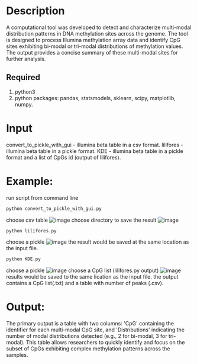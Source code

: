# Description
A computational tool was developed to detect and characterize multi-modal distribution patterns in DNA methylation sites across the genome. The tool is designed to process Illumina methylation array data and identify CpG sites exhibiting bi-modal or tri-modal distributions of methylation values. The output provides a concise summary of these multi-modal sites for further analysis.

## Required 
1. python3
2. python packages: pandas, statsmodels, sklearn, scipy, matplotlib, numpy.

# Input
convert_to_pickle_with_gui - illumina beta table in a csv format.
lilifores - illumina beta table in a pickle format.
KDE - illumina beta table in a pickle format  and a list of CpGs id (output of lilifores).

# Example:
run script from command line 
``` bash
python convert_to_pickle_with_gui.py
```
choose csv table 
![image](https://github.com/noadrow/MultiModalDis/assets/105928017/9835007c-df85-4cff-bbd8-c342433c6399)
choose directory to save the result
![image](https://github.com/noadrow/MultiModalDis/assets/105928017/643839ad-5251-4691-a2de-004dd7895fc5)

``` bash
python lilifores.py
```
choose a pickle
![image](https://github.com/noadrow/MultiModalDis/assets/105928017/3219c6c2-4300-48f9-ba13-bcf12a4cadb3)
the result would be saved at the same location as the input file. 

``` bash
python KDE.py
```
choose a pickle
![image](https://github.com/noadrow/MultiModalDis/assets/105928017/3219c6c2-4300-48f9-ba13-bcf12a4cadb3)
choose a CpG list (lilifores.py output)
![image](https://github.com/noadrow/MultiModalDis/assets/105928017/f61ca4be-9c4e-4fab-989b-816c000ae51d)
results would be saved to the same lication as the input file.
the output contains a CpG list(.txt) and a table with number of peaks (.csv).

# Output:
The primary output is a table with two columns: 'CpG' containing the identifier for each multi-modal CpG site, and 'Distributions' indicating the number of modal distributions detected (e.g., 2 for bi-modal, 3 for tri-modal). This table allows researchers to quickly identify and focus on the subset of CpGs exhibiting complex methylation patterns across the samples.

